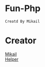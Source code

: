 # Fun-Php
```
Creatd By Mikail
```
# Creator
[Mikail](https://telegram.me/BugCreators)<br>
[Helper](https://telegram.me/Bot_Api)
